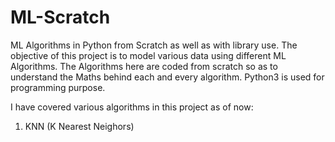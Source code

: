 # ML-Scratch
ML Algorithms in Python from Scratch as well as with library use.
The objective of this project is to model various data using different ML Algorithms.
The Algorithms here are coded from scratch so as to understand the Maths behind each and every algorithm.
Python3 is used for programming purpose. 

I have covered various algorithms in this project as of now:
1. KNN (K Nearest Neighors)
